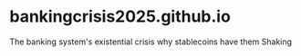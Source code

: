 # bankingcrisis2025.github.io
The banking system's existential crisis why stablecoins have them Shaking
